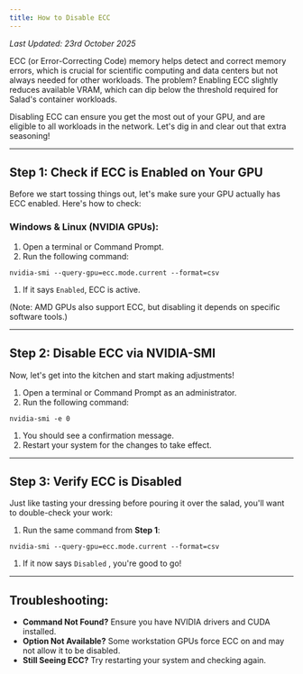 ```yaml
---
title: How to Disable ECC
---
```


_Last Updated: 23rd October 2025_

ECC (or Error-Correcting Code) memory helps detect and correct memory errors, which is crucial for scientific computing
and data centers but not always needed for other workloads. The problem? Enabling ECC slightly reduces available VRAM,
which can dip below the threshold required for Salad's container workloads.

Disabling ECC can ensure you get the most out of your GPU, and are eligible to all workloads in the network. Let's dig
in and clear out that extra seasoning!

---

## Step 1: Check if ECC is Enabled on Your GPU

Before we start tossing things out, let's make sure your GPU actually has ECC enabled. Here's how to check:

### Windows &amp; Linux (NVIDIA GPUs):

1. Open a terminal or Command Prompt.
2. Run the following command:

```
nvidia-smi --query-gpu=ecc.mode.current --format=csv
```

1. If it says `Enabled`, ECC is active.

(Note: AMD GPUs also support ECC, but disabling it depends on specific software tools.)

---

## Step 2: Disable ECC via NVIDIA-SMI

Now, let's get into the kitchen and start making adjustments!

1. Open a terminal or Command Prompt as an administrator.
2. Run the following command:

```
nvidia-smi -e 0
```

1. You should see a confirmation message.
2. Restart your system for the changes to take effect.

---

## Step 3: Verify ECC is Disabled

Just like tasting your dressing before pouring it over the salad, you'll want to double-check your work:

1. Run the same command from **Step 1**:

```
nvidia-smi --query-gpu=ecc.mode.current --format=csv
```

1. If it now says `Disabled` , you're good to go!

---

## Troubleshooting:

- **Command Not Found?** Ensure you have NVIDIA drivers and CUDA installed.
- **Option Not Available?** Some workstation GPUs force ECC on and may not allow it to be disabled.
- **Still Seeing ECC?** Try restarting your system and checking again.
